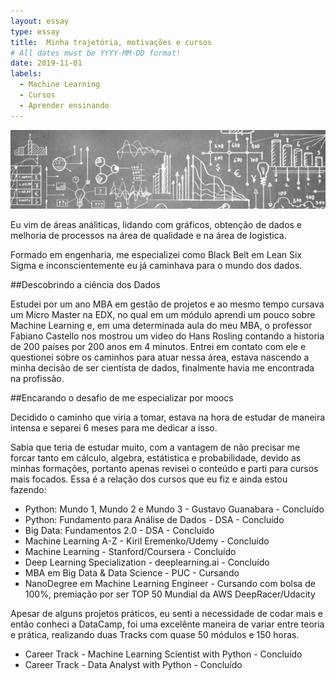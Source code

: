 ```yaml
---
layout: essay
type: essay
title:  Minha trajetória, motivações e cursos
# All dates must be YYYY-MM-DD format!
date: 2019-11-01
labels:
  - Machine Learning
  - Cursos
  - Aprender ensinando
---
```


<img class="ui fluid image" src="../images/graphics.jpg">

<p>Eu vim de áreas análiticas, lidando com gráficos, obtenção de dados e melhoria de processos na área de qualidade e na área de logistica.</p> 
<p>Formado em engenharia, me especializei como Black Belt em Lean Six Sigma e inconscientemente eu já caminhava para o mundo dos dados.</p>
##Descobrindo a ciência dos Dados
<p>Estudei por um ano MBA em gestão de projetos e ao mesmo tempo cursava um Micro Master na EDX, no qual em um módulo aprendi um 
pouco sobre Machine Learning e, em uma determinada aula do meu MBA, o professor Fabiano Castello nos mostrou um video do Hans Rosling 
contando a historia de 200 países por 200 anos em 4 minutos. Entrei em contato com ele e questionei sobre os caminhos para atuar nessa área, estava nascendo a minha decisão de ser cientista de dados, finalmente havia me encontrada na profissão.</p>


##Encarando o desafio de me especializar por moocs
<p>Decidido o caminho que viria a tomar, estava na hora de estudar de maneira intensa e separei 6 meses para me dedicar a isso.</p>
<p>Sabia que teria de estudar muito, com a vantagem de não precisar me forcar tanto em cálculo, algebra, estátistica e probabilidade, devido as minhas formações, portanto apenas revisei o conteúdo e parti para cursos mais focados. Essa é a relação dos cursos que eu fiz e ainda estou fazendo:</p>

  * Python: Mundo 1, Mundo 2 e Mundo 3 - Gustavo Guanabara - Concluído
  * Python: Fundamento para Análise de Dados - DSA - Concluído
  * Big Data: Fundamentos 2.0 - DSA - Concluído
  * Machine Learning A-Z - Kiril Eremenko/Udemy - Concluído
  * Machine Learning - Stanford/Coursera - Concluído
  * Deep Learning Specialization - deeplearning.ai - Concluído
  * MBA em Big Data & Data Science - PUC - Cursando
  * NanoDegree em Machine Learning Engineer - Cursando com bolsa de 100%, premiação por ser TOP 50 Mundial da AWS DeepRacer/Udacity
  
<p>Apesar de alguns projetos práticos, eu senti a necessidade de codar mais e então conheci a DataCamp, foi uma excelênte maneira de variar entre teoria e prática, realizando duas Tracks com quase 50 módulos e 150 horas.</p>

  * Career Track - Machine Learning Scientist with Python - Concluído
  * Career Track - Data Analyst with Python - Concluído
  

